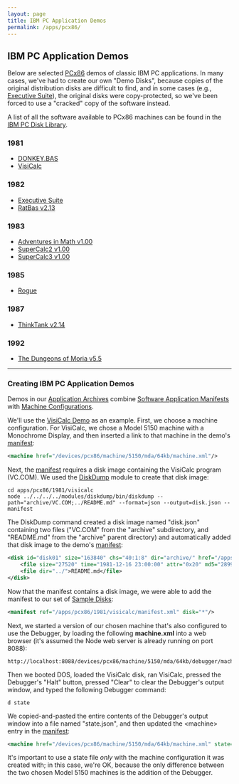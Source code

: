 ```yaml
---
layout: page
title: IBM PC Application Demos
permalink: /apps/pcx86/
---
```


IBM PC Application Demos
------------------------

Below are selected [PCx86](/docs/about/pcx86/) demos of classic IBM PC applications.  In many cases,
we've had to create our own "Demo Disks", because copies of the original distribution disks are difficult
to find, and in some cases (e.g., [Executive Suite](1982/esuite/)), the original disks were copy-protected,
so we've been forced to use a "cracked" copy of the software instead.

A list of all the software available to PCx86 machines can be found in the [IBM PC Disk Library](/disks/pcx86/).

### 1981

* [DONKEY.BAS](1981/donkey/)
* [VisiCalc](1981/visicalc/)

### 1982

* [Executive Suite](1982/esuite/)
* [RatBas v2.13](1982/ratbas/)

### 1983

* [Adventures in Math v1.00](1983/adventmath/)
* [SuperCalc2 v1.00](/disks/pcx86/apps/other/sc2/1.00/)
* [SuperCalc3 v1.00](/disks/pcx86/apps/other/sc3/1.00/)

### 1985

* [Rogue](1985/rogue/)

### 1987

* [ThinkTank v2.14](1987/thinktank/)

### 1992

* [The Dungeons of Moria v5.5](1992/moria/)

---

### Creating IBM PC Application Demos

Demos in our [Application Archives](/apps/) combine
[Software Application Manifests](/apps/#software-application-manifests) with
[Machine Configurations](/devices/pcx86/machine/).

We'll use the [VisiCalc Demo](1981/visicalc/) as an example.  First, we choose a machine configuration.
For VisiCalc, we chose a Model 5150 machine with a Monochrome Display, and then inserted a link to that machine
in the demo's [manifest](1981/visicalc/manifest.xml):

```xml
<machine href="/devices/pcx86/machine/5150/mda/64kb/machine.xml"/>
```

Next, the [manifest](1981/visicalc/manifest.xml) requires a disk image containing the VisiCalc program
(VC.COM).  We used the [DiskDump](/modules/diskdump/) module to create that disk image:

	cd apps/pcx86/1981/visicalc
	node ../../../../modules/diskdump/bin/diskdump --path="archive/VC.COM;../README.md" --format=json --output=disk.json --manifest
	
The DiskDump command created a disk image named "disk.json" containing two files ("VC.COM" from the "archive"
subdirectory, and "README.md" from the "archive" parent directory) and automatically added that disk image to the demo's
[manifest](1981/visicalc/manifest.xml):

```xml
<disk id="disk01" size="163840" chs="40:1:8" dir="archive/" href="/apps/pcx86/1981/visicalc/disk.json" md5="61494f998d5fb0e31e7b8bd99f1cc588" md5json="3ad82ed815725e6bd786f92a4714e84f">
    <file size="27520" time="1981-12-16 23:00:00" attr="0x20" md5="28997dfedb2440c6054d8be835be8634">VC.COM</file>
    <file dir="../">README.md</file>
</disk>
```

Now that the manifest contains a disk image, we were able to add the manifest to our set of
[Sample Disks](/disks/pcx86/samples.xml):

```xml
<manifest ref="/apps/pcx86/1981/visicalc/manifest.xml" disk="*"/>
```

Next, we started a version of our chosen machine that's also configured to use the Debugger, by loading
the following **machine.xml** into a web browser (it's assumed the Node web server is already running on port 8088):

	http://localhost:8088/devices/pcx86/machine/5150/mda/64kb/debugger/machine.xml

Then we booted DOS, loaded the VisiCalc disk, ran VisiCalc, pressed the Debugger's "Halt" button, pressed "Clear" to
clear the Debugger's output window, and typed the following Debugger command:
 
	d state

We copied-and-pasted the entire contents of the Debugger's output window into a file named "state.json", and then
updated the &lt;machine&gt; entry in the [manifest](1981/visicalc/manifest.xml):

```xml
<machine href="/devices/pcx86/machine/5150/mda/64kb/machine.xml" state="/apps/pcx86/1981/visicalc/state.json"/>
```

It's important to use a state file *only* with the machine configuration it was created with; in this case, we're OK,
because the only difference between the two chosen Model 5150 machines is the addition of the Debugger.
